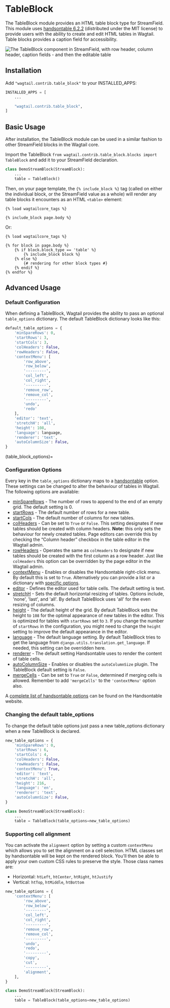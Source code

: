 # TableBlock

The TableBlock module provides an HTML table block type for StreamField. This module uses [handsontable 6.2.2](https://github.com/handsontable/handsontable/tree/6.2.2) (distributed under the MIT license) to provide users with the ability to create and edit HTML tables in Wagtail. Table blocks provides a caption field for accessibility.

![The TableBlock component in StreamField, with row header, column header, caption fields - and then the editable table](../../_static/images/screen40_table_block.png)

## Installation

Add `"wagtail.contrib.table_block"` to your INSTALLED_APPS:

```python
INSTALLED_APPS = [
    ...

    "wagtail.contrib.table_block",
]
```

## Basic Usage

After installation, the TableBlock module can be used in a similar fashion to other StreamField blocks in the Wagtail core.

Import the TableBlock `from wagtail.contrib.table_block.blocks import TableBlock` and add it to your StreamField declaration.

```python
class DemoStreamBlock(StreamBlock):
    ...
    table = TableBlock()
```

Then, on your page template, the `{% include_block %}` tag (called on either the individual block, or the StreamField value as a whole) will render any table blocks it encounters as an HTML `<table>` element:

```html+django
{% load wagtailcore_tags %}

{% include_block page.body %}
```

Or:

```html+django
{% load wagtailcore_tags %}

{% for block in page.body %}
    {% if block.block_type == 'table' %}
        {% include_block block %}
    {% else %}
        {# rendering for other block types #}
    {% endif %}
{% endfor %}
```

## Advanced Usage

### Default Configuration

When defining a TableBlock, Wagtail provides the ability to pass an optional `table_options` dictionary. The default TableBlock dictionary looks like this:

```python
default_table_options = {
    'minSpareRows': 0,
    'startRows': 3,
    'startCols': 3,
    'colHeaders': False,
    'rowHeaders': False,
    'contextMenu': [
        'row_above',
        'row_below',
        '---------',
        'col_left',
        'col_right',
        '---------',
        'remove_row',
        'remove_col',
        '---------',
        'undo',
        'redo'
    ],
    'editor': 'text',
    'stretchH': 'all',
    'height': 108,
    'language': language,
    'renderer': 'text',
    'autoColumnSize': False,
}
```

(table_block_options)=

### Configuration Options

Every key in the `table_options` dictionary maps to a [handsontable](https://handsontable.com/) option. These settings can be changed to alter the behaviour of tables in Wagtail. The following options are available:

-   [minSpareRows](https://handsontable.com/docs/6.2.2/Options.html#minSpareRows) - The number of rows to append to the end of an empty grid. The default setting is 0.
-   [startRows](https://handsontable.com/docs/6.2.2/Options.html#startRows) - The default number of rows for a new table.
-   [startCols](https://handsontable.com/docs/6.2.2/Options.html#startCols) - The default number of columns for new tables.
-   [colHeaders](https://handsontable.com/docs/6.2.2/Options.html#colHeaders) - Can be set to `True` or `False`. This setting designates if new tables should be created with column headers. **Note:** this only sets the behaviour for newly created tables. Page editors can override this by checking the “Column header” checkbox in the table editor in the Wagtail admin.
-   [rowHeaders](https://handsontable.com/docs/6.2.2/Options.html#rowHeaders) - Operates the same as `colHeaders` to designate if new tables should be created with the first column as a row header. Just like `colHeaders` this option can be overridden by the page editor in the Wagtail admin.
-   [contextMenu](https://handsontable.com/docs/6.2.2/Options.html#contextMenu) - Enables or disables the Handsontable right-click menu. By default this is set to `True`. Alternatively you can provide a list or a dictionary with [specific options](https://handsontable.com/docs/6.2.2/demo-context-menu.html#page-specific).
-   [editor](https://handsontable.com/docs/6.2.2/Options.html#editor) - Defines the editor used for table cells. The default setting is text.
-   [stretchH](https://handsontable.com/docs/6.2.2/Options.html#stretchH) - Sets the default horizontal resizing of tables. Options include, 'none', 'last', and 'all'. By default TableBlock uses 'all' for the even resizing of columns.
-   [height](https://handsontable.com/docs/6.2.2/Options.html#height) - The default height of the grid. By default TableBlock sets the height to `108` for the optimal appearance of new tables in the editor. This is optimized for tables with `startRows` set to `3`. If you change the number of `startRows` in the configuration, you might need to change the `height` setting to improve the default appearance in the editor.
-   [language](https://handsontable.com/docs/6.2.2/Options.html#language) - The default language setting. By default TableBlock tries to get the language from `django.utils.translation.get_language`. If needed, this setting can be overridden here.
-   [renderer](https://handsontable.com/docs/6.2.2/Options.html#renderer) - The default setting Handsontable uses to render the content of table cells.
-   [autoColumnSize](https://handsontable.com/docs/6.2.2/Options.html#autoColumnSize) - Enables or disables the `autoColumnSize` plugin. The TableBlock default setting is `False`.
-   [mergeCells](https://handsontable.com/docs/6.2.0/Options.html#mergeCells) - Can be set to `True` or `False`, determined if merging cells is allowed. Remember to add `'mergeCells'` to the `'contextMenu'` option also.

A [complete list of handsontable options](https://handsontable.com/docs/6.2.2/Options.html) can be found on the Handsontable website.

### Changing the default table_options

To change the default table options just pass a new table_options dictionary when a new TableBlock is declared.

```python
new_table_options = {
    'minSpareRows': 0,
    'startRows': 6,
    'startCols': 4,
    'colHeaders': False,
    'rowHeaders': False,
    'contextMenu': True,
    'editor': 'text',
    'stretchH': 'all',
    'height': 216,
    'language': 'en',
    'renderer': 'text',
    'autoColumnSize': False,
}

class DemoStreamBlock(StreamBlock):
    ...
    table = TableBlock(table_options=new_table_options)
```

### Supporting cell alignment

You can activate the `alignment` option by setting a custom `contextMenu` which allows you to set the alignment on a cell selection.
HTML classes set by handsontable will be kept on the rendered block. You'll then be able to apply your own custom CSS rules to preserve the style. Those class names are:

-   Horizontal: `htLeft`, `htCenter`, `htRight`, `htJustify`
-   Vertical: `htTop`, `htMiddle`, `htBottom`

```python
new_table_options = {
    'contextMenu': [
        'row_above',
        'row_below',
        '---------',
        'col_left',
        'col_right',
        '---------',
        'remove_row',
        'remove_col',
        '---------',
        'undo',
        'redo',
        '---------',
        'copy',
        'cut',
        '---------',
        'alignment',
    ],
}

class DemoStreamBlock(StreamBlock):
    ...
    table = TableBlock(table_options=new_table_options)
```
